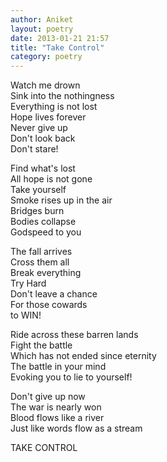 ```yaml
---
author: Aniket
layout: poetry
date: 2013-01-21 21:57
title: "Take Control"
category: poetry
---
```


Watch me drown<br/>
Sink into the nothingness<br/>
Everything is not lost<br/>
Hope lives forever<br/>
Never give up<br/>
Don't look back<br/>
Don't stare!

Find what's lost<br/>
All hope is not gone<br/>
Take yourself<br/>
Smoke rises up in the air<br/>
Bridges burn<br/>
Bodies collapse<br/>
Godspeed to you

The fall arrives<br/>
Cross them all<br/>
Break everything<br/>
Try Hard<br/>
Don't leave a chance<br/>
For those cowards<br/>
to WIN!

Ride across these barren lands<br/>
Fight the battle<br/>
Which has not ended since eternity<br/>
The battle in your mind<br/>
Evoking you to lie to yourself!

Don't give up now<br/>
The war is nearly won<br/>
Blood flows like a river<br/>
Just like words flow as a stream

TAKE CONTROL